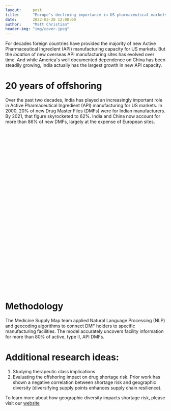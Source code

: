```yaml
---
layout:     post
title:      "Europe's declining importance in US pharmaceutical markets"
date:       2022-02-20 12:00:00
author:     "Matt Christian"
header-img: "img/cover.jpeg"
---
```

For decades foreign countries have provided the majority of new Active Pharmaceutical Ingredient (API) manufacturing capacity for US markets. But the *location* of new overseas API manufacturing sites has evolved over time. And while America's well documented dependence on China has been steadily growing, India actually has the largest growth in new API capacity.

<!--more-->
# 20 years of offshoring

Over the past two decades, India has played an increasingly important role in Active Pharmaceutical Ingredient (API) manufacturing for US markets.
In 2000, 20% of new Drug Master Files (DMFs) were for Indian manufacturers. By 2021, that figure skyrocketed to 62%. 
India and China now account for more than 86% of new DMFs, largely at the expense of European sites.

<script
  type="text/javascript"
  src="https://www.gstatic.com/charts/loader.js"
></script>

<div id="dmf_area"></div>
<script>
async function getJSON(filename) {
  const response = await fetch(filename)
  return response.json()
}

google.charts.load('current', {
  'packages': ['corechart']
});
google.charts.setOnLoadCallback(loadAndDrawChart);

function loadAndDrawChart() {
  getJSON("../assets/out_dmf_yearly.json")
  .then(drawChart)
}

function drawChart(rawData) {
  var data = google.visualization.arrayToDataTable([
    ['Region', 'India', 'China', 'Europe', 'US', 'Other' ],
    ...rawData.map(
      ({year, India, China, Europe, US, Other}) => {
        return [year, India, China, Europe, US, Other]
      }
    )
  ]);

  console.log([
    ['Region', 'India', 'China', 'Europe', 'US', 'Other' ],
    ...rawData.map(
      ({year, India, China, Europe, US, Other}) => {
        return [year, India, China, Europe, US, Other]
      }
    )
  ])

      var options = {
        title: "Geographic evolution of new pharmaceutical manufacturing capacity",
        legend: { position: 'bottom', maxLines: 3 },
        vAxis: {
          minValue: 0,
          ticks: [0, .25, .5, .75, 1],
          title: 'Portion of new DMFs by region', 
          titleTextStyle: {italic: false}
        },
        series: [
          {color:'#ec9332'},
          {color:'#c44129'},
          {color:'#3e8410'},
          {color:'#0560bd'},
          {color:'#D3D3D3', visibleInLegend: false},
        ],
        isStacked: 'percent',
      };

    var chart = new google.visualization.AreaChart(
      document.getElementById("dmf_area")
    );
    chart.draw(data, options);
}
</script>





<script type="text/javascript">
  google.charts.load("current", { packages: ["corechart"] });
  google.charts.setOnLoadCallback(drawSeriesChart);

  function drawSeriesChart() {

      var data = google.visualization.arrayToDataTable([
        ['Region', 'India', 'China', 'Europe', 'US', 'Other'],
        ['2000', 34, 13, 75, 26, 22],
        ['2010', 259, 73, 78, 28, 49],
        ['2021', 307, 118, 35, 17, 17],
      ]);

      var options = {
        title: "Geographic evolution of new pharmaceutical manufacturing capacity",
        legend: { position: 'bottom', maxLines: 3 },
        vAxis: {
          minValue: 0,
          ticks: [0, .25, .5, .75, 1],
          title: 'Portion of new DMFs by region', 
          titleTextStyle: {italic: false}
        },
        series: [
          {color:'#ec9332'},
          {color:'#c44129'},
          {color:'#3e8410'},
          {color:'#0560bd'},
          {color:'#D3D3D3', visibleInLegend: false},
        ],
        bar: { groupWidth: '50%' },
        isStacked: 'percent',
      };

    var chart = new google.visualization.AreaChart(
      document.getElementById("series_chart_div")
    );
    chart.draw(data, options);
  }
</script>
<div id="series_chart_div" style="width: 900px; height: 500px"></div>

# Methodology

The Medicine Supply Map team applied Natural Language Processing (NLP) and geocoding algorithms to connect DMF holders to specific manufacturing facilities. The model accurately uncovers facility information for more than 80% of active, type II, API DMFs.

# Additional research ideas:

1. Studying therapeutic class implications
2. Evaluating the offshoring impact on drug shortage risk. Prior work has shown a negative correlation between shortage risk and geographic diversity (diversifying supply points enhances supply chain resilience).

To learn more about how geographic diversity impacts shortage risk, please visit our [website](https://www.usp.org/supply-chain/medicine-supply-map)

